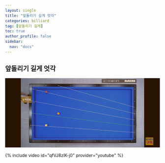 ```yaml
---
layout: single
title: "앞돌리기 길게 엇각"
categories: billiard
tag: [앞돌리기 길게]
toc: true
author_profile: false
sidebar:
  nav: "docs"
---
```


## 앞돌리기 길게 엇각

[![앞돌리기 길게 엇각](/images/%EC%95%9E%EB%8F%8C%EB%A6%AC%EA%B8%B0%EA%B8%B8%EA%B2%8C_%EB%B0%A9%EC%88%98.jpg)](/images/%EC%95%9E%EB%8F%8C%EB%A6%AC%EA%B8%B0%EA%B8%B8%EA%B2%8C_%EB%B0%A9%EC%88%98.jpg)

{% include video id="qfVJ8zlK-j0" provider="youtube" %}
